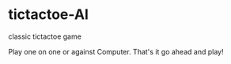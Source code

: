 # tictactoe-AI
classic tictactoe game

Play one on one or against Computer. That's it go ahead and play!

